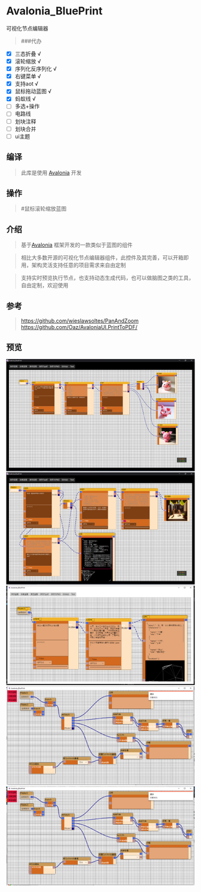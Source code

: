 # Avalonia_BluePrint

可视化节点编辑器

> ###代办  
- [x] 三态折叠 √  
- [x] 滚轮缩放 √
- [x] 序列化反序列化 √
- [x] 右键菜单 √
- [x] 支持aot √
- [x] 鼠标拖动蓝图 √ 
- [x] 蚂蚁线 √  
- [ ] 多选+操作  
- [ ] 电路线  
- [ ] 划块注释  
- [ ] 划块合并  
- [ ] ui主题  

## 编译 

> 此库是使用 [Avalonia](https://github.com/AvaloniaUI/Avalonia) 开发

 
## 操作
> #鼠标滚轮缩放蓝图

## 介绍
> 基于[Avalonia](https://github.com/AvaloniaUI/Avalonia) 框架开发的一款类似于蓝图的组件 

> 相比大多数开源的可视化节点编辑器组件，此控件及其完善，可以开箱即用，架构灵活支持任意的项目需求来自由定制

> 支持实时预览执行节点，也支持动态生成代码，也可以做脑图之类的工具，自由定制，欢迎使用

## 参考
> https://github.com/wieslawsoltes/PanAndZoom
> https://github.com/Oaz/AvaloniaUI.PrintToPDF/

## 预览

![](Preview/1.png)
![](Preview/2.png)
![](Preview/3.png)
![](Preview/4.png)
![](Preview/5.png)
